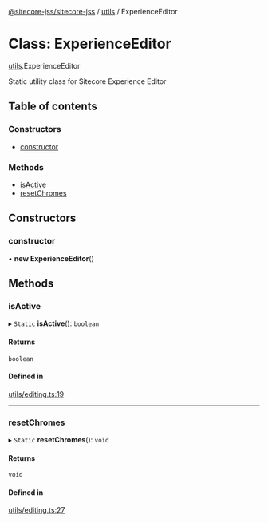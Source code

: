 [@sitecore-jss/sitecore-jss](../README.md) / [utils](../modules/utils.md) / ExperienceEditor

# Class: ExperienceEditor

[utils](../modules/utils.md).ExperienceEditor

Static utility class for Sitecore Experience Editor

## Table of contents

### Constructors

- [constructor](utils.ExperienceEditor.md#constructor)

### Methods

- [isActive](utils.ExperienceEditor.md#isactive)
- [resetChromes](utils.ExperienceEditor.md#resetchromes)

## Constructors

### constructor

• **new ExperienceEditor**()

## Methods

### isActive

▸ `Static` **isActive**(): `boolean`

#### Returns

`boolean`

#### Defined in

[utils/editing.ts:19](https://github.com/Sitecore/jss/blob/695577da/packages/sitecore-jss/src/utils/editing.ts#L19)

___

### resetChromes

▸ `Static` **resetChromes**(): `void`

#### Returns

`void`

#### Defined in

[utils/editing.ts:27](https://github.com/Sitecore/jss/blob/695577da/packages/sitecore-jss/src/utils/editing.ts#L27)
